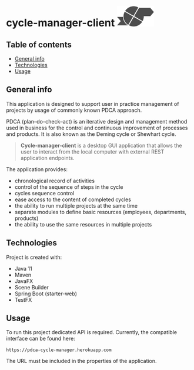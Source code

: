 # cycle-manager-client <img src="/src/main/resources/io/github/danielzyla/pdcaclient/img/logo.png" width="100">

## Table of contents
* [General info](#general-info)
* [Technologies](#technologies)
* [Usage](#usage)

## General info
This application is designed to support user in practice management of projects by usage of commonly known PDCA approach.

PDCA (plan–do–check–act) is an iterative design and management method used in business for the control and continuous improvement of processes and products. It is also known as the Deming cycle or Shewhart cycle.

> **Cycle-manager-client** is a desktop GUI application that allows the user to interact from the local computer with external REST application endpoints.

The application provides:
- chronological record of activities
- control of the sequence of steps in the cycle
- cycles sequence control
- ease access  to the content of completed cycles
- the ability to run multiple projects at the same time
- separate modules to define basic resources (employees, departments, products)
- the ability to use the same resources in multiple projects
	
## Technologies
Project is created with:
* Java 11
* Maven
* JavaFX
* Scene Builder
* Spring Boot (starter-web)
* TestFX
	
## Usage
To run this project dedicated API is required. Currently, the compatible interface can be found here:
```
https://pdca-cycle-manager.herokuapp.com
```
The URL must be included in the properties of the application.
